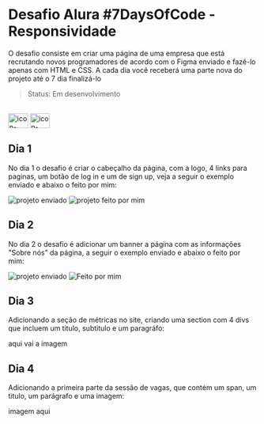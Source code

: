 # Desafio Alura #7DaysOfCode - Responsividade

O desafio consiste em criar uma página de uma empresa que está recrutando novos programadores de acordo com o Figma enviado e fazê-lo apenas com HTML e CSS. A cada dia você receberá uma parte nova do projeto até o 7 dia finalizá-lo

> Status: Em desenvolvimento

<div style="display: inline_block"><br>
   <img align="center" alt="icon-HTML" height="30" width="40" src="https://cdn.jsdelivr.net/gh/devicons/devicon@latest/icons/html5/html5-original.svg" />
   <img align="center" alt="icon-CSS" height="30" width="40" src="https://cdn.jsdelivr.net/gh/devicons/devicon@latest/icons/css3/css3-original.svg" />
</div>

###

## Dia 1

No dia 1 o desafio é criar o cabeçalho da página, com a logo, 4 links para paginas, um botão de log in e um de sign up, veja a seguir o exemplo enviado e abaixo o feito por mim:

![projeto enviado](https://github.com/user-attachments/assets/91cb433f-8d84-4e19-b1fe-7c95d47c0352)
![projeto feito por mim](https://github.com/user-attachments/assets/c1564126-2599-4330-8dd6-1dcb69992d37)

## Dia 2

No dia 2 o desafio é adicionar um banner a página com as informações "Sobre nós" da página, a seguir o exemplo enviado e abaixo o feito por mim:

![projeto enviado](https://github.com/user-attachments/assets/e2747049-c832-4635-8e69-e31bcdf11506)
![Feito por mim](https://github.com/user-attachments/assets/aca17b33-4d86-4bab-9a04-62774f514410)

## Dia 3 

Adicionando a seção de métricas no site, criando uma section com 4 divs que incluem um titulo, subtitulo e um paragráfo:

aqui vai a imagem

## Dia 4

Adicionando a primeira parte da sessão de vagas, que contém um span, um titulo, um parágrafo e uma imagem:

imagem aqui
